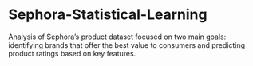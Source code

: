 # Sephora-Statistical-Learning
Analysis of Sephora’s product dataset focused on two main goals: identifying brands that offer the best value to consumers and predicting product ratings based on key features.
